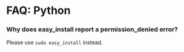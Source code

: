 # FAQ: Python

### Why does easy_install report a permission_denied error? 
Please use <code>sudo easy_install</code> instead.